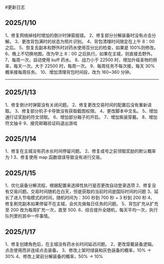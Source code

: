#更新日志

## 2025/1/10

1、修复网络掉线时增加的倒计时弹窗报错。
2、修复部分分解装备时没有点击分解。
3、更改背包满时的状态为照片识别。
4、背包清理时间限定在上午 8：00 之后。
5、恢复去副本和野外时对药水使用百分比的检查，如果是 100%则修改。
6、晚上不切换地图。改为早上 8：00 之后执行。如果在主城，则直接去野外。
7、每周一次，自动使用 buff 药水。
8、战力小于 22500 时，增加升级圣物的频率，每天一次。大于 22500 时，每周一次。
9、每周任务不每次接，每天 30%概率接每周任务。
10、增加清理背包时间段，改为 160~360 分钟。

---

## 2025/1/13

1、修复倒计时弹窗没有关闭问题。
2、修复更改交易时间的配置后没有重新读取。
3、修复部分机子卡导致没有获取截图权限。
4、更改脚本中文名。
5、增加通行证奖励的符文领取。
6、增加部分箱子的开启。
7、增加紫装穿戴。
8、增加符文抽卡
9、接完邮箱验证码退出游戏

## 2025/1/14

1、修复在主城没有药水长时间停留问题。
2、修复成号之前领取奖励的默认概率为 1
3、修复使用 map 函数错误导致没有进行交易。

## 2025/1/15

1、优化装备分解流程，根据配置来选择性执行是否更改自动登录选项
2、修复没有交易问题。交易时间随机在白天，但是获取的当前时间是国际时间的问题
3、延长了进入节电模式的时间，随机时间为：300 秒到 700 秒 + 3 秒到 200 秒
4、修复刷完副本如果停留不在主城，会优先做每日任务的问题。
5、背包扩充从扩充至 200 改为每周扩充一次，直至 500.
6、综合提升全随机，每天平均一次，执行队列里的其中一件事情。

## 2025/1/17

1、修复创建角色后，在主城没有药水长时间延迟问题。
2、更改穿戴装备逻辑。点击使用而非连续点击装备。
3、修改上架时绿装和灰色装备的概率，10% -> 30%
4、修改上架前分解装备的概率，50% -> 10%
